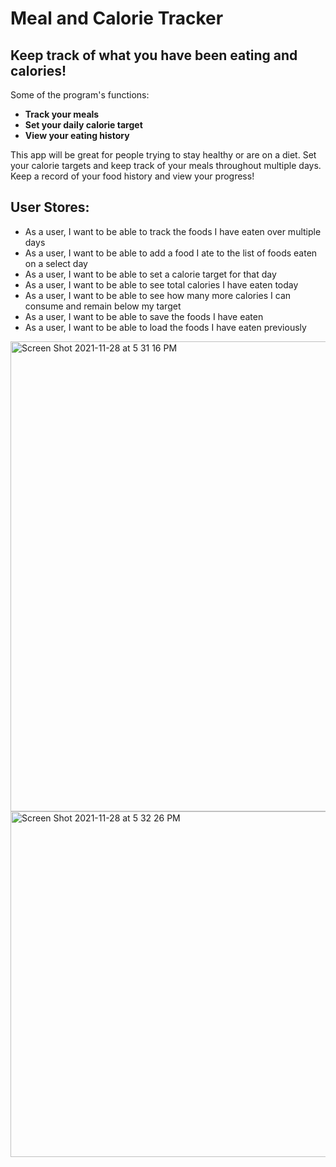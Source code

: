 # Meal and Calorie Tracker

## Keep track of what you have been eating and calories!

Some of the program's functions:
- **Track your meals**
- **Set your daily calorie target**
- **View your eating history**

This app will be great for people trying to stay healthy or 
are on a diet. Set your calorie targets and keep track of
your meals throughout multiple days. Keep a record of your food
history and view your progress!

## User Stores:
- As a user, I want to be able to track the foods I have eaten over multiple days
- As a user, I want to be able to add a food I ate to the list of foods eaten on a select day
- As a user, I want to be able to set a calorie target for that day
- As a user, I want to be able to see total calories I have eaten today
- As a user, I want to be able to see how many more calories I can consume and remain below my target
- As a user, I want to be able to save the foods I have eaten
- As a user, I want to be able to load the foods I have eaten previously

<img width="752" alt="Screen Shot 2021-11-28 at 5 31 16 PM" src="https://user-images.githubusercontent.com/65327591/143795597-cfdf5716-2b22-4f30-ba6e-4a196819107d.png">
<img width="553" alt="Screen Shot 2021-11-28 at 5 32 26 PM" src="https://user-images.githubusercontent.com/65327591/143795599-598a5b7e-e89d-480e-9ed3-2836edebdf68.png">
